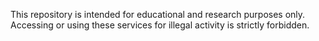 This repository is intended for educational and research purposes only. Accessing or using these services for illegal activity is strictly forbidden.
